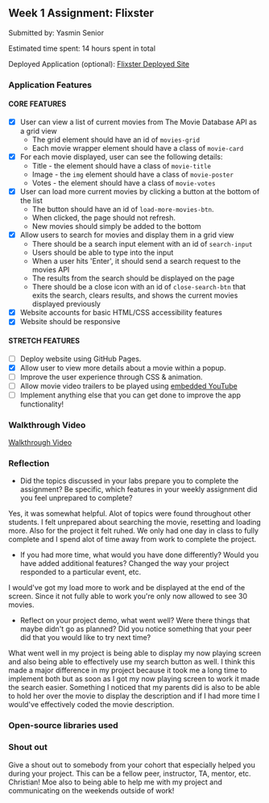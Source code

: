 ## Week 1 Assignment: Flixster

Submitted by: Yasmin Senior

Estimated time spent: 14 hours spent in total

Deployed Application (optional): [Flixster Deployed Site](http://127.0.0.1:5500/?searching=hi)

### Application Features

#### CORE FEATURES

- [x] User can view a list of current movies from The Movie Database API as a grid view
  - The grid element should have an id of `movies-grid`
  - Each movie wrapper element should have a class of `movie-card`
- [x] For each movie displayed, user can see the following details:
  - Title - the element should have a class of `movie-title`
  - Image - the `img` element should have a class of `movie-poster`
  - Votes - the element should have a class of `movie-votes`
- [x] User can load more current movies by clicking a button at the bottom of the list
  - The button should have an id of `load-more-movies-btn`.
  - When clicked, the page should not refresh.
  - New movies should simply be added to the bottom
- [x] Allow users to search for movies and display them in a grid view
  - There should be a search input element with an id of `search-input`
  - Users should be able to type into the input
  - When a user hits 'Enter', it should send a search request to the movies API
  - The results from the search should be displayed on the page
  - There should be a close icon with an id of `close-search-btn` that exits the search, clears results, and shows the current movies displayed previously
- [x] Website accounts for basic HTML/CSS accessibility features
- [x] Website should be responsive

#### STRETCH FEATURES

- [ ] Deploy website using GitHub Pages.
- [x] Allow user to view more details about a movie within a popup.
- [ ] Improve the user experience through CSS & animation.
- [ ] Allow movie video trailers to be played using [embedded YouTube](https://support.google.com/youtube/answer/171780?hl=en)
- [ ] Implement anything else that you can get done to improve the app functionality!

### Walkthrough Video

[Walkthrough Video](https://www.loom.com/share/a0423a03b2904b64a247196111b0accb)

### Reflection

- Did the topics discussed in your labs prepare you to complete the assignment? Be specific, which features in your weekly assignment did you feel unprepared to complete?

Yes, it was somewhat helpful. Alot of topics were found throughout other students. I felt unprepared about searching the movie, resetting and loading more. Also for the project it felt ruhed. We only had one day in class to fully complete and I spend alot of time away from work to complete the project.

- If you had more time, what would you have done differently? Would you have added additional features? Changed the way your project responded to a particular event, etc.

I would've got my load more to work and be displayed at the end of the screen. Since it not fully able to work you're only now allowed to see 30 movies.

- Reflect on your project demo, what went well? Were there things that maybe didn't go as planned? Did you notice something that your peer did that you would like to try next time?

What went well in my project is being able to display my now playing screen and also being able to effectively use my search button as well. I think this made a major difference in my project because it took me a long time to implement both but as soon as I got my now playing screen to work it made the search easier. Something I noticed that my parents did is also to be able to hold her over the movie to display the description and if I had more time I would've effectively coded the movie description.

### Open-source libraries used

### Shout out

Give a shout out to somebody from your cohort that especially helped you during your project. This can be a fellow peer, instructor, TA, mentor, etc.
Christian! Moe also to being able to help me with my project and communicating on the weekends outside of work!
